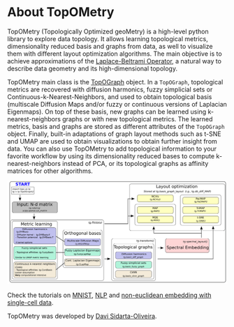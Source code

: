 # About TopOMetry

TopOMetry (Topologically Optimized geoMetry) is a high-level python library to explore data topology.
It allows learning topological metrics, dimensionality reduced basis and graphs from data, as well
to visualize them with different layout optimization algorithms. The main objective is to achieve approximations of
the [Laplace-Beltrami Operator](https://en.wikipedia.org/wiki/Laplace%E2%80%93Beltrami_operator), a natural way to describe
data geometry and its high-dimensional topology.

TopOMetry main class is the [TopOGraph](https://topometry.readthedocs.io/en/latest/topograph/) object. In a ``TopOGraph``, topological metrics are recovered with diffusion
harmonics, fuzzy simplicial sets or Continuous-k-Nearest-Neighbors, and used to obtain topological basis (multiscale Diffusion Maps and/or
fuzzy or continuous versions of Laplacian Eigenmaps). On top of these basis, new graphs can be learned using k-nearest-neighbors
graphs or with new topological metrics. The learned metrics, basis and graphs are stored as different attributes of the
``TopOGraph`` object. Finally, built-in adaptations of graph layout methods such as t-SNE and UMAP are used to obtain
visualizations to obtain further insight from data. You can also use TopOMetry to add topological information to your favorite workflow
by using its dimensionality reduced bases to compute k-nearest-neighbors instead of PCA, or its topological graphs as
affinity matrices for other algorithms.

![TopOMetry in a glance](img/TopOGraph_models.png)

Check the tutorials on [MNIST](MNIST_TopOMetry_Tutorial.md), [NLP](20Newsgroups_Tutorial.md)
and [non-euclidean embedding with single-cell data](Non_euclidean_tutorial.md).


TopOMetry was developed by [Davi Sidarta-Oliveira](https://twitter.com/davisidarta).
